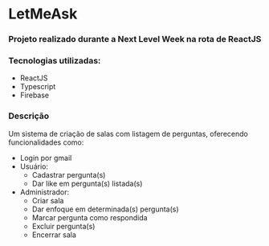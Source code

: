 <h1> LetMeAsk </h1>


<h3> Projeto realizado durante a Next Level Week na rota de ReactJS </h3>

<h3> Tecnologias utilizadas: </h3>

- ReactJS
- Typescript
- Firebase

<h3>Descrição</h3>

Um sistema de criação de salas com listagem de perguntas, oferecendo funcionalidades como: 

- Login por gmail
- Usuário:
  - Cadastrar pergunta(s)
  - Dar like em pergunta(s) listada(s)
- Administrador:
  - Criar sala
  - Dar enfoque em determinada(s) pergunta(s)
  - Marcar pergunta como respondida
  - Excluir pergunta(s)
  - Encerrar sala


